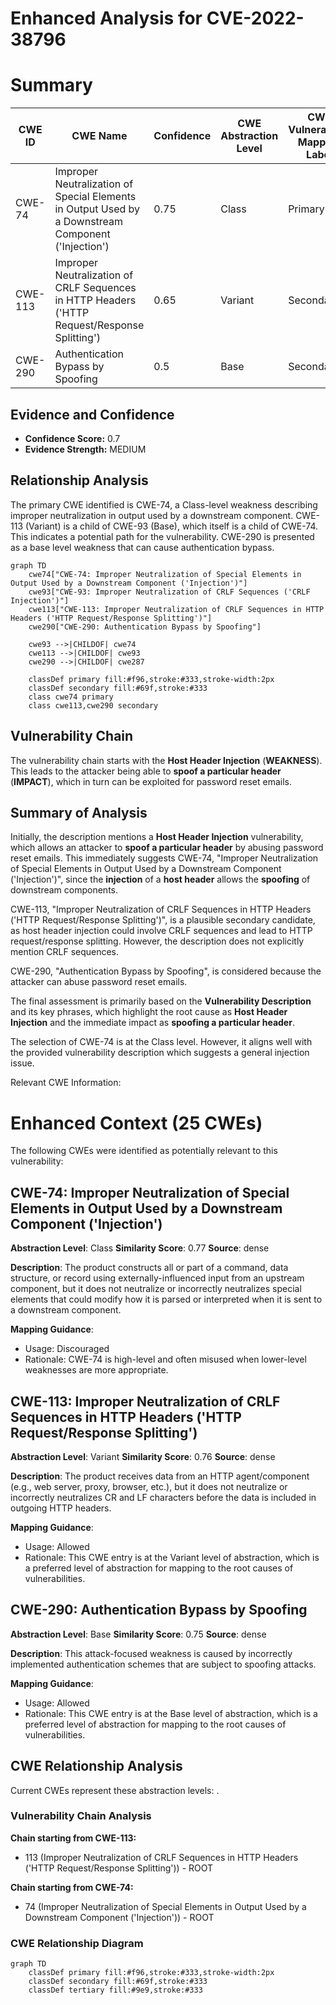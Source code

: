 # Enhanced Analysis for CVE-2022-38796

# Summary
| CWE ID | CWE Name | Confidence | CWE Abstraction Level | CWE Vulnerability Mapping Label | CWE-Vulnerability Mapping Notes |
|---|---|---|---|---|---|
| CWE-74 | Improper Neutralization of Special Elements in Output Used by a Downstream Component ('Injection') | 0.75 | Class | Primary | Allowed with Review |
| CWE-113 | Improper Neutralization of CRLF Sequences in HTTP Headers ('HTTP Request/Response Splitting') | 0.65 | Variant | Secondary | Allowed |
| CWE-290 | Authentication Bypass by Spoofing | 0.5 | Base | Secondary | Allowed |

## Evidence and Confidence

*   **Confidence Score:** 0.7
*   **Evidence Strength:** MEDIUM

## Relationship Analysis
The primary CWE identified is CWE-74, a Class-level weakness describing improper neutralization in output used by a downstream component. CWE-113 (Variant) is a child of CWE-93 (Base), which itself is a child of CWE-74. This indicates a potential path for the vulnerability. CWE-290 is presented as a base level weakness that can cause authentication bypass.

```mermaid
graph TD
    cwe74["CWE-74: Improper Neutralization of Special Elements in Output Used by a Downstream Component ('Injection')"]
    cwe93["CWE-93: Improper Neutralization of CRLF Sequences ('CRLF Injection')"]
    cwe113["CWE-113: Improper Neutralization of CRLF Sequences in HTTP Headers ('HTTP Request/Response Splitting')"]
    cwe290["CWE-290: Authentication Bypass by Spoofing"]

    cwe93 -->|CHILDOF| cwe74
    cwe113 -->|CHILDOF| cwe93
    cwe290 -->|CHILDOF| cwe287

    classDef primary fill:#f96,stroke:#333,stroke-width:2px
    classDef secondary fill:#69f,stroke:#333
    class cwe74 primary
    class cwe113,cwe290 secondary
```

## Vulnerability Chain
The vulnerability chain starts with the **Host Header Injection** (**WEAKNESS**). This leads to the attacker being able to **spoof a particular header** (**IMPACT**), which in turn can be exploited for password reset emails.

## Summary of Analysis
Initially, the description mentions a **Host Header Injection** vulnerability, which allows an attacker to **spoof a particular header** by abusing password reset emails. This immediately suggests CWE-74, "Improper Neutralization of Special Elements in Output Used by a Downstream Component ('Injection')", since the **injection** of a **host header** allows the **spoofing** of downstream components.

CWE-113, "Improper Neutralization of CRLF Sequences in HTTP Headers ('HTTP Request/Response Splitting')", is a plausible secondary candidate, as host header injection could involve CRLF sequences and lead to HTTP request/response splitting. However, the description does not explicitly mention CRLF sequences.

CWE-290, "Authentication Bypass by Spoofing", is considered because the attacker can abuse password reset emails.

The final assessment is primarily based on the **Vulnerability Description** and its key phrases, which highlight the root cause as **Host Header Injection** and the immediate impact as **spoofing a particular header**.

The selection of CWE-74 is at the Class level. However, it aligns well with the provided vulnerability description which suggests a general injection issue.

Relevant CWE Information:

# Enhanced Context (25 CWEs)
The following CWEs were identified as potentially relevant to this vulnerability:

## CWE-74: Improper Neutralization of Special Elements in Output Used by a Downstream Component ('Injection')
**Abstraction Level**: Class
**Similarity Score**: 0.77
**Source**: dense

**Description**:
The product constructs all or part of a command, data structure, or record using externally-influenced input from an upstream component, but it does not neutralize or incorrectly neutralizes special elements that could modify how it is parsed or interpreted when it is sent to a downstream component.

**Mapping Guidance**:
- Usage: Discouraged
- Rationale: CWE-74 is high-level and often misused when lower-level weaknesses are more appropriate.

## CWE-113: Improper Neutralization of CRLF Sequences in HTTP Headers ('HTTP Request/Response Splitting')
**Abstraction Level**: Variant
**Similarity Score**: 0.76
**Source**: dense

**Description**:
The product receives data from an HTTP agent/component (e.g., web server, proxy, browser, etc.), but it does not neutralize or incorrectly neutralizes CR and LF characters before the data is included in outgoing HTTP headers.

**Mapping Guidance**:
- Usage: Allowed
- Rationale: This CWE entry is at the Variant level of abstraction, which is a preferred level of abstraction for mapping to the root causes of vulnerabilities.

## CWE-290: Authentication Bypass by Spoofing
**Abstraction Level**: Base
**Similarity Score**: 0.75
**Source**: dense

**Description**:
This attack-focused weakness is caused by incorrectly implemented authentication schemes that are subject to spoofing attacks.

**Mapping Guidance**:
- Usage: Allowed
- Rationale: This CWE entry is at the Base level of abstraction, which is a preferred level of abstraction for mapping to the root causes of vulnerabilities.


## CWE Relationship Analysis

Current CWEs represent these abstraction levels: .


### Vulnerability Chain Analysis

**Chain starting from CWE-113:**
- 113 (Improper Neutralization of CRLF Sequences in HTTP Headers ('HTTP Request/Response Splitting')) - ROOT


**Chain starting from CWE-74:**
- 74 (Improper Neutralization of Special Elements in Output Used by a Downstream Component ('Injection')) - ROOT



### CWE Relationship Diagram

```mermaid
graph TD
    classDef primary fill:#f96,stroke:#333,stroke-width:2px
    classDef secondary fill:#69f,stroke:#333
    classDef tertiary fill:#9e9,stroke:#333
```
